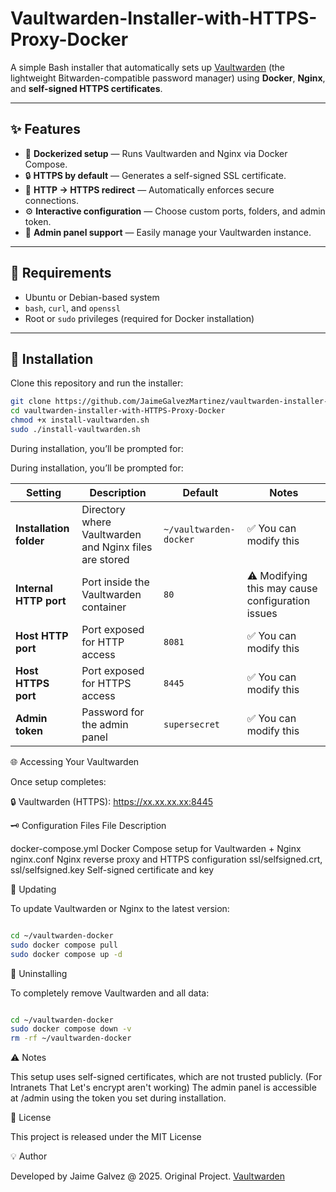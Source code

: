 # Vaultwarden-Installer-with-HTTPS-Proxy-Docker
A simple Bash installer that automatically sets up [Vaultwarden](https://github.com/dani-garcia/vaultwarden) (the lightweight Bitwarden-compatible password manager) using **Docker**, **Nginx**, and **self-signed HTTPS certificates**.

---

## ✨ Features

- 🐳 **Dockerized setup** — Runs Vaultwarden and Nginx via Docker Compose.  
- 🔒 **HTTPS by default** — Generates a self-signed SSL certificate.  
- 🔁 **HTTP → HTTPS redirect** — Automatically enforces secure connections.  
- ⚙️ **Interactive configuration** — Choose custom ports, folders, and admin token.  
- 🔐 **Admin panel support** — Easily manage your Vaultwarden instance.  

---

## 🧰 Requirements

- Ubuntu or Debian-based system  
- `bash`, `curl`, and `openssl`  
- Root or `sudo` privileges (required for Docker installation)

---

## 🚀 Installation

Clone this repository and run the installer:

```bash
git clone https://github.com/JaimeGalvezMartinez/vaultwarden-installer-with-HTTPS-Proxy-Docker.git
cd vaultwarden-installer-with-HTTPS-Proxy-Docker
chmod +x install-vaultwarden.sh
sudo ./install-vaultwarden.sh
```
During installation, you’ll be prompted for:

During installation, you’ll be prompted for:

| Setting | Description | Default | Notes |
|----------|--------------|----------|--------|
| **Installation folder** | Directory where Vaultwarden and Nginx files are stored | `~/vaultwarden-docker` | ✅ You can modify this |
| **Internal HTTP port** | Port inside the Vaultwarden container | `80` | ⚠️ Modifying this may cause configuration issues |
| **Host HTTP port** | Port exposed for HTTP access | `8081` | ✅ You can modify this |
| **Host HTTPS port** | Port exposed for HTTPS access | `8445` | ✅ You can modify this |
| **Admin token** | Password for the admin panel | `supersecret` | ✅ You can modify this |


🌐 Accessing Your Vaultwarden

Once setup completes:

🔒 Vaultwarden (HTTPS):      https://xx.xx.xx.xx:8445


🗝️ Configuration Files
File	                                               Description

docker-compose.yml	                                 Docker Compose setup for Vaultwarden + Nginx
nginx.conf	                                         Nginx reverse proxy and HTTPS configuration
ssl/selfsigned.crt, ssl/selfsigned.key	             Self-signed certificate and key

🔄 Updating

To update Vaultwarden or Nginx to the latest version:

```bash

cd ~/vaultwarden-docker
sudo docker compose pull
sudo docker compose up -d
```

🧹 Uninstalling

To completely remove Vaultwarden and all data:

```bash

cd ~/vaultwarden-docker
sudo docker compose down -v
rm -rf ~/vaultwarden-docker

```

⚠️ Notes

This setup uses self-signed certificates, which are not trusted publicly. (For Intranets That Let's encrypt aren't working)
The admin panel is accessible at /admin using the token you set during installation.

📝 License

This project is released under the MIT License

💡 Author

Developed by Jaime Galvez @ 2025. Original Project. [Vaultwarden](https://github.com/dani-garcia/vaultwarden)
